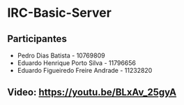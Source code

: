 # IRC-Basic-Server

## Participantes
* Pedro Dias Batista - 10769809
* Eduardo Henrique Porto Silva - 11796656
* Eduardo Figueiredo Freire Andrade - 11232820

## Video: https://youtu.be/BLxAv_25gyA
